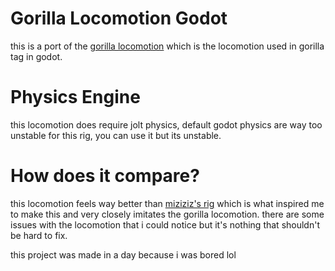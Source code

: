 # Gorilla Locomotion Godot
this is a port of the [gorilla locomotion](https://github.com/Another-Axiom/GorillaLocomotion) which is the locomotion used in gorilla tag in godot.

# Physics Engine
this locomotion does require jolt physics, default godot physics are way too unstable for this rig, you can use it but its unstable.

# How does it compare?
this locomotion feels way better than [miziziz's rig](https://github.com/Miziziziz/GodotGorillaTagMovement) which is what inspired me to make this and very closely imitates the gorilla locomotion. there are some issues with the locomotion that i could notice but it's nothing that shouldn't be hard to fix.

this project was made in a day because i was bored lol
